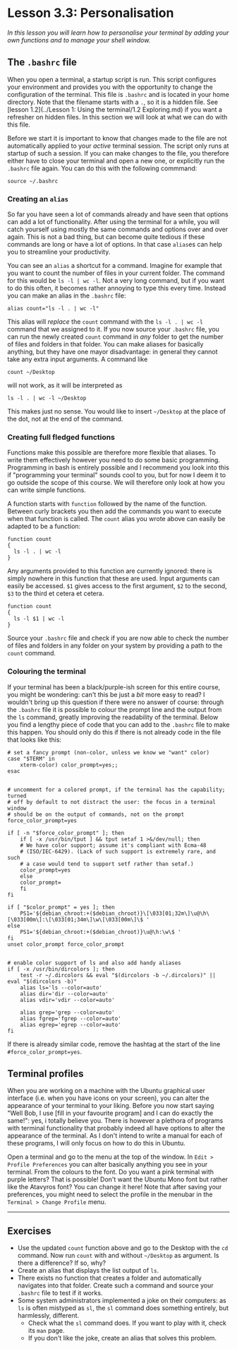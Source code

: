 # Lesson 3.3: Personalisation
*In this lesson you will learn how to personalise your terminal by adding your own functions and to manage your shell window.*

## The `.bashrc` file
When you open a terminal, a startup script is run. This script configures your environment and provides you with the opportunity to change the configuration of the terminal. This file is `.bashrc` and is located in your home directory. Note that the filename starts with a `.`, so it is a hidden file. See [lesson 1.2](../Lesson 1: Using the terminal/1.2 Exploring.md) if you want a refresher on hidden files. In this section we will look at what we can do with this file.

Before we start it is important to know that changes made to the file are not automatically applied to your *active* terminal session. The script only runs at startup of such a session. If you can make changes to the file, you therefore either have to close your terminal and open a new one, or explicitly run the `.bashrc` file again. You can do this with the following commmand:

```
source ~/.bashrc
```

### Creating an `alias`
So far you have seen a lot of commands already and have seen that options can add a lot of functionality. After using the terminal for a while, you will catch yourself using mostly the same commands and options over and over again. This is not a bad thing, but can become quite tedious if these commands are long or have a lot of options. In that case `alias`es can help you to streamline your productivity.

You can see an `alias` a shortcut for a command. Imagine for example that you want to count the number of files in your current folder. The command for this would be `ls -l | wc -l`. Not a very long command, but if you want to do this often, it becomes rather annoying to type this every time. Instead you can make an alias in the `.bashrc` file:

```
alias count="ls -l . | wc -l"
```

This alias will *replace* the `count` command with the `ls -l . | wc -l` command that we assigned to it. If you now source your `.bashrc` file, you can run the newly created `count` command in *any* folder to get the number of files and folders in that folder. You can make aliases for basically anything, but they have one mayor disadvantage: in general they cannot take any extra input arguments. A command like

```
count ~/Desktop
```

will not work, as it will be interpreted as

```
ls -l . | wc -l ~/Desktop
```

This makes just no sense. You would like to insert `~/Desktop` at the place of the dot, not at the end of the command.

### Creating full fledged functions
Functions make this possible are therefore more flexible that aliases. To write them effectively however you need to do some basic programming. Programming in bash is entirely possible and I recommend you look into this if "programming your terminal" sounds cool to you, but for now I deem it to go outside the scope of this course. We will therefore only look at how you can write simple functions.

A function starts with `function` followed by the name of the function. Between curly brackets you then add the commands you want to execute when that function is called. The `count` alias you wrote above can easily be adapted to be a function:

```
function count
{
  ls -l . | wc -l
}
```

Any arguments provided to this function are currently ignored: there is simply nowhere in this function that these are used. Input arguments can easily be accessed. `$1` gives access to the first argument, `$2` to the second, `$3` to the third et cetera et cetera.

```
function count
{
  ls -l $1 | wc -l
}
```

Source your `.bashrc` file and check if you are now able to check the number of files and folders in any folder on your system by providing a path to the `count` command.

### Colouring the terminal
If your terminal has been a black/purple-ish screen for this entire course, you might be wondering: can't this be just a *bit* more easy to read? I wouldn't bring up this question if there were no answer of course: through the `.bashrc` file it is possible to colour the prompt line and the output from the `ls` command, greatly improving the readability of the terminal. Below you find a lengthy piece of code that you can add to the `.bashrc` file to make this happen. You should only do this if there is not already code in the file that looks like this:

```
# set a fancy prompt (non-color, unless we know we "want" color)
case "$TERM" in
    xterm-color) color_prompt=yes;;
esac


# uncomment for a colored prompt, if the terminal has the capability; turned
# off by default to not distract the user: the focus in a terminal window
# should be on the output of commands, not on the prompt
force_color_prompt=yes

if [ -n "$force_color_prompt" ]; then
    if [ -x /usr/bin/tput ] && tput setaf 1 >&/dev/null; then
    # We have color support; assume it's compliant with Ecma-48
    # (ISO/IEC-6429). (Lack of such support is extremely rare, and such
    # a case would tend to support setf rather than setaf.)
    color_prompt=yes
    else
    color_prompt=
    fi
fi

if [ "$color_prompt" = yes ]; then
    PS1='${debian_chroot:+($debian_chroot)}\[\033[01;32m\]\u@\h\[\033[00m\]:\[\033[01;34m\]\w\[\033[00m\]\$ '
else
    PS1='${debian_chroot:+($debian_chroot)}\u@\h:\w\$ '
fi
unset color_prompt force_color_prompt


# enable color support of ls and also add handy aliases
if [ -x /usr/bin/dircolors ]; then
    test -r ~/.dircolors && eval "$(dircolors -b ~/.dircolors)" || eval "$(dircolors -b)"
    alias ls='ls --color=auto'
    alias dir='dir --color=auto'
    alias vdir='vdir --color=auto'

    alias grep='grep --color=auto'
    alias fgrep='fgrep --color=auto'
    alias egrep='egrep --color=auto'
fi
```

If there is already similar code, remove the hashtag at the start of the line `#force_color_prompt=yes`.

## Terminal profiles
When you are working on a machine with the Ubuntu graphical user interface (i.e. when you have icons on your screen), you can alter the appearance of your terminal to your liking. Before you now start saying "Well Bob, I use [fill in your favourite program] and I can do exactly the same!": yes, i totally believe you. There is however a plethora of programs with terminal functionality that probably indeed all have options to alter the appearance of the terminal. As I don't intend to write a manual for each of these programs, I will only focus on how to do this in Ubuntu.

Open a terminal and go to the menu at the top of the window. In `Edit > Profile Preferences` you can alter basically anything you see in your terminal. From the colours to the font. Do you want a pink terminal with purple letters? That is possible! Don't want the Ubuntu Mono font but rather like the Atavyros font? You can change it here! Note that after saving your preferences, you might need to select the profile in the menubar in the `Terminal > Change Profile` menu.

---
## Exercises
- Use the updated `count` function above and go to the Desktop with the `cd` command. Now run `count` with and without `~/Desktop` as argument. Is there a difference? If so, why?
- Create an alias that displays the list output of `ls`.
- There exists no function that creates a folder and automatically navigates into that folder. Create such a command and source your `.bashrc` file to test if it works.
- Some system administrators implemented a joke on their computers: as `ls` is often mistyped as `sl`, the `sl` command does something entirely, but harmlessly, different.
  - Check what the `sl` command does. If you want to play with it, check its `man` page.
  - If you don't like the joke, create an alias that solves this problem.
